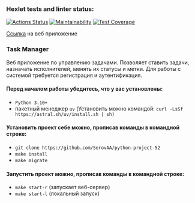 ### Hexlet tests and linter status:
[![Actions Status](https://github.com/SerovAA/python-project-52/actions/workflows/hexlet-check.yml/badge.svg)](https://github.com/SerovAA/python-project-52/actions)
[![Maintainability](https://api.codeclimate.com/v1/badges/307c33127eb014aa24f0/maintainability)](https://codeclimate.com/github/SerovAA/python-project-52/maintainability)
[![Test Coverage](https://api.codeclimate.com/v1/badges/307c33127eb014aa24f0/test_coverage)](https://codeclimate.com/github/SerovAA/python-project-52/test_coverage)
<p><a href='https://python-project-52-kxra.onrender.com'>Ссылка</a> на веб приложение</p>

### Task Manager

<p>Веб приложение по управлению задачами. Позволяет ставить задачи, назначать исполнителей, менять их статусы и метки. Для работы с системой требуется регистрация и аутентификация.</p>  

#### Перед началом работы убедитесь, что у вас установлены:
- `Python 3.10+`
-  пакетный менеджер `uv`  (Установить можно командой: `curl -LsSf https://astral.sh/uv/install.sh | sh)`


#### Установить проект себе можно, прописав команды в командной строке:
- `git clone https://github.com/SerovAA/python-project-52`
- `make install`
- `make migrate`

#### Запустить проект можно, прописав команды в командной строке:
- `make start-r` (запускает веб-сервер)
- `make start-l` (локальный запуск)


